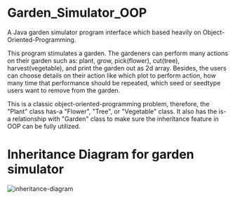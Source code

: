 # Garden_Simulator_OOP
A Java garden simulator program interface which based heavily on Object-Oriented-Programming.

This program stimulates a garden. The gardeners can perform many actions
on their garden such as: plant, grow, pick(flower), cut(tree),
harvest(vegetable), and print the garden out as 2d array. Besides,
the users can choose details on their action like which plot to perform
action, how many time that performance should be repeated, which seed or
seedtype users want to remove from the garden.

This is a classic object-oriented-programming problem, therefore, the "Plant"
class has-a "Flower", "Tree", or "Vegetable" class. It also has the is-a 
relationship with "Garden" class to make sure the inheritance feature in
OOP can be fully utilized.

# Inheritance Diagram for garden simulator
![inheritance-diagram](https://user-images.githubusercontent.com/51266998/91128433-1365b100-e65d-11ea-90b2-e6d5efb4c357.JPG)

